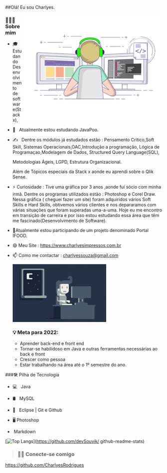 ##Olá! Eu sou Charlyes.

<img align="right" alt="GIF" src="https://raw.githubusercontent.com/devSouvik/devSouvik/master/gif3.gif" width="450"/>

###  👨🏻‍💻 Sobre mim 
- 🎓   Estudando Desenvolvimento de software(Stack x),


- 🔭   Atualmente estou estudando JavaPoo.

- ✍️   Dentre os módulos já estudados estão : Pensamento     Crítico,Soft Skill, Sistemas Operacionais,OAC,Introdução a programação, Lógica de Programaçao,Modelagem de Dados, Structured Query Language(SQL),

  Metodologias Ágeis, LGPD, Estrutura Organizacional. 

  Além de Tópicos especiais da Stack x aonde eu aprendi sobre o Qlik Sense. 

- ⚡ Curiosidade : Tive uma gráfica por 3 anos ,aonde fui sócio com minha irmã. Dentre os programas utilizados estão : Photoshop e Corel Draw. Nessa gráfica ( cheguei fazer um site) foram adquiridos vários Soft Skills e Hard  Skills, obtivemos vários clientes e nos depararamos com várias situações que foram superadas uma-a-uma. Hoje eu me encontro em transição de carreira e por isso estou estudando essa área que têm me fascinado(Desenvolvimento de Software). 

- 💼Atualmente estou participando de um projeto denominado Portal IFOOD.

- 😄 Meu Site : https://www.charlyesimpressos.com.br

- 📫 Como me contactar : charlyessouza@gmail.com

  <img alt="Night Coding" src="https://raw.githubusercontent.com/AVS1508/AVS1508/master/assets/Night-Coding.gif" align="center"/>

  ### 💡 Meta para 2022:

  - Aprender back-end e front end
  - Tornar-se habilidoso em Java e outras ferramentas necessárias ao back e front
  - Crescer como pessoa
  - Estar trabalhando na área até o 1º semestre do ano.

###🛠 Pilha de Tecnologia

- 💻   Java 

- 🛢   MySQL 

- 🔧   Eclipse | Git e Github

- 🖥  Photoshop 

- ​     Markdown




[![ Top Langs ](https://github-readme-stats.vercel.app/api/top-langs/?username=devSouvik&layout=compact&text_color=daf7dc&bg_color=151515)](https://github.com/devSouvik/ github-readme-stats)

> ### 🤝🏻 Conecte-se comigo 

 https://github.com/CharlyesRodrigues
